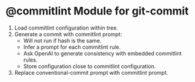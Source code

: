 # @commitlint Module for git-commit

1. Load commitlint configuration within tree.
2. Generate a commit with commitlint prompt:
   - Will not run if hash is the same.
   - Infer a prompt for each commitlint rule.
   - Ask OpenAI to generate consistency with embedded commitlint rules.
   - Store configuration close to commitlint configuration.
3. Replace conventional-commit prompt with commitlint prompt.

